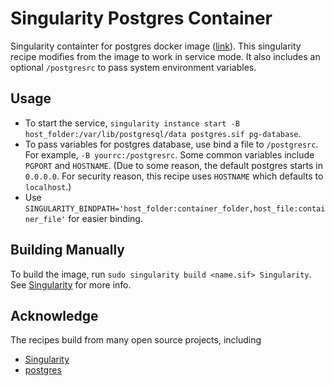 Singularity Postgres Container
=====================

Singularity containter for postgres docker image ([link](https://hub.docker.com/_/postgres/)).
This singularity recipe modifies from the image to work in service mode. 
It also includes an optional `/postgresrc` to pass system environment variables.


Usage
-----

* To start the service, `singularity instance start -B host_folder:/var/lib/postgresql/data postgres.sif pg-database`.
* To pass variables for postgres database, use bind a file to `/postgresrc`.  
  For example, `-B yourrc:/postgresrc`. Some common variables include `PGPORT` and `HOSTNAME`.
  (Due to some reason, the default postgres starts in `0.0.0.0`. For security reason, this recipe
  uses `HOSTNAME` which defaults to `localhost`.)
* Use `SINGULARITY_BINDPATH='host_folder:container_folder,host_file:container_file'` for easier binding.



Building Manually
-----------------

To build the image, run `sudo singularity build <name.sif> Singularity`.
See [Singularity](https://singularity.lbl.gov/) 
for more info. 


Acknowledge
-----------

The recipes build from many open source projects, including
* [Singularity](https://singularity.lbl.gov/)
* [postgres](https://www.postgresql.org/)
